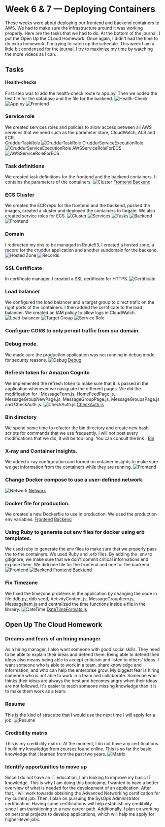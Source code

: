 # Week 6 & 7 — Deploying Containers
These weeks were about deploying our frontend and backend containers to AWS. We had to make sure the infrastructure around it was working properly. Here are the tasks that we had to do. At the bottom of the journal, I put the Open Up the CLoud Homework. Once again, I didn't had the time to do extra homework, I'm trying to catch up the schedule. This week I am a little bit condensed for the journal, I try to maximize my time by watching the more videos as I can.

## Tasks

#### Health-checks
First step was to add the health-check route to app.py. Then we added the test file for the database and the file for the backend.
![Health-Check](/journal/assets/healthcheck1-w6.png "Health-Check")
![App.py](/journal/assets/app1-w6.png "App.py")
![Frontend](/journal/assets/hcfront1-w6.png "Frontend")

### Service role
We created services roles and policies to allow access between all AWS services that we need such as the parameter store, CloudWatch, ALB and ECR.  
CruddurTaskRole
![CruddurTaskRole](/journal/assets/ctr1-w6.png "CruddurTaskRole") 
CruddurServiceExecutionRole
![CruddurServiceExecutionRole](/journal/assets/cser1-w6.png "CruddurServiceExecutionRole")
AWSServiceRoleForECS
![AWSServiceRoleForECS](/journal/assets/asrfe1-w6.png "AWSServiceRoleForECS")

### Task definitions
We created task definitions for the frontend and the backend containers. It contains the parameters of the containers.
![Cluster](/journal/assets/cluster1-w6.png "Cluster")
[Frontend](https://github.com/CFelt22/aws-bootcamp-cruddur-2023/blob/main/aws/task-definitions/frontend-react-js.json)
[Backend](https://github.com/CFelt22/aws-bootcamp-cruddur-2023/blob/main/aws/task-definitions/backend-flask.json)

### ECS Cluster
We created the ECR repo for the frontend and the backend, pushed the images, created a cluster and deployed the containers to fargate. We also created service roles for ECS.
![Cluster](/journal/assets/cluster1-w6.png "Cluster")
![Services](/journal/assets/services1-w6.png "Services")
![Tasks](/journal/assets/tasks1-w6.png "Tasks")
![Backend](/journal/assets/backend1-w6.png "Backend")
![Frontend](/journal/assets/frontend1-w6.png "Frontend")

### Domain
I redirected my dns to be managed in Route53. I created a hosted zone, a record for the cruddur application and another subdomain for the backend.
![Hosted Zone](/journal/assets/hostedzone1-w6.png "Hosted Zone")
![Records](/journal/assets/dns1-w6.png "Records")

### SSL Certificate
In certificate manager, I created a SSL certificate for HTTPS.
![Certificate](/journal/assets/dns1-w6.png "Certificate")

### Load balancer
We configured the load balancer and a target group to direct trafic on the right ports of the containers. I then added the certificate to the load balancer. We created an IAM policy to allow logs in CloudWatch.
![Load-balancer](/journal/assets/loadb1-w6.png "Load-Balancer")
![Target Group](/journal/assets/target1-w6.png "Target Group")
![Service Role](/journal/assets/asrfelb1-w6.png "Service Role")

### Configure CORS to only permit traffic from our domain.

### Debug mode.
We made sure the production application was not running in debug mode for security reasons.
![Debug](/journal/assets/nodebug1-w6 "Debug")
[Debug](https://github.com/CFelt22/aws-bootcamp-cruddur-2023/blob/8e9ff3c446d304861f919ec73fd88e801b985cbf/backend-flask/Dockerfile.prod)

### Refresh token for Amazon Cognito
We implemented the refresh token to make sure that it is passed in the application whenever we naviguate the different pages. We did the modification for : MessageForm.js, HomeFeedPage.js, MessageGroupNewPage.js, MessageGroupPage.js, MessageGroupsPage.js and CheckAuth.js.
![CheckAuth.js](/journal/assets/CheckAuth1-w6.png "CheckAuth.js")
[CheckAuth.js](https://github.com/CFelt22/aws-bootcamp-cruddur-2023/blob/cc82d116858fe58719a8954800bbefb088abec8f/frontend-react-js/src/lib/CheckAuth.js)

### Bin directory
We spend some time to refactor the bin directory and create new bash scripts for commands that we use frequently. I will not post every modifications that we did, it will be too long. You can consult the link :
[Bin](https://github.com/CFelt22/aws-bootcamp-cruddur-2023/tree/main/bin)

### X-ray and Container Insights.
We added x-ray configuration and turned on ontainer insights to make sure we get information from the containers while they are running.
![Frontend](/journal/assets/xrayfront1-w6.png "Frontend")

### Change Docker compose to use a user-defined network.
![Network](/journal/assets/network1-w6 "Network")
[Network](https://github.com/CFelt22/aws-bootcamp-cruddur-2023/blob/8e9ff3c446d304861f919ec73fd88e801b985cbf/docker-compose.yaml)

### Docker file for production.
We created a new Dockerfile to use in production. We used the production env variables.
[Frontend](https://github.com/CFelt22/aws-bootcamp-cruddur-2023/blob/3f00aded61f3969bde9d70037961fea2d6f77283/frontend-react-js/Dockerfile.prod)
[Backend](https://github.com/CFelt22/aws-bootcamp-cruddur-2023/blob/8e9ff3c446d304861f919ec73fd88e801b985cbf/backend-flask/Dockerfile.prod)

### Using Ruby to generate out env files for docker using erb templates.
We used ruby to generate the env files to make sure that we properly pass the to the containers. We used Ruby and .erb files. By adding the .env to gitignore, we make sure that we don't commit critical informations end expose them. We didi one file for the frontend and one for the backend.
![Frontend](/journal/assets/rubyfront1-w6.png "Frontend")
![Backend](/journal/assets/rubyback1-w6.png "Backend")
[Frontend](https://github.com/CFelt22/aws-bootcamp-cruddur-2023/blob/main/erb/frontend-react-js.env.erb)
[Backtend](https://github.com/CFelt22/aws-bootcamp-cruddur-2023/blob/main/erb/backend-flask.env.erb)

### Fix Timezone
We fixed the timezone problems in the application by changing the code in file ddb.py, ddb seed, ActivityContent.js, MessageGroupItem.js, MessageItem.js amd centralized the time functions inside a file in the librairy.
![DateTime](/journal/assets/datetime1-w6 "DateTime")
[DateTimeFormats.js](https://github.com/CFelt22/aws-bootcamp-cruddur-2023/blob/0990850f0c1227f3b9edc501a019cea1a545dee8/frontend-react-js/src/lib/DateTimeFormats.js)

## Open Up The Cloud Homework

### Dreams and fears of an hiring manager
As a hiring manager, I also want someone with good social skills. They need to be able to explain their ideas and defend them. Being able to defend their ideas also means being able to accept criticism and listen to others' ideas. I want someone who is able to work in a team, share knowledge and information, and who can help the enterprise grow. My biggest fear is hiring someone who is not able to work in a team and collaborate. Someone who thinks their ideas are always the best and becomes angry when their ideas are not followed. It's easier to teach someone missing knowledge than it is to make them work as a team.

### Resume
This is the kind of strucutre that I would use the next time I will apply for a job.
![Resume](/journal/assets/resume.png "Resume")

### Credibility matrix
This is my credibility matrix. At the moment, I do not have any certifications. I build my knowledge from courses found online. This is so far the basic knowledge that I learned from the past two years.
![Matrix](/journal/assets/Credibility.png "Matrix")

### Identify opportunities to move up
Since I do not have an IT education, I am looking to improve my basic IT knowledge. This is why I am doing this bootcamp; I wanted to have a better overview of what is needed for the development of an application. After that, I will work towards obtaining the Advanced Networking certification for my current job. Then, I plan on pursuing the SysOps Administrator certification. Having some certifications will help establish my credibility since I am transitioning to a new career path. Additionally, I plan on working on personal projects to develop applications, which will help me apply for higher-level jobs.
